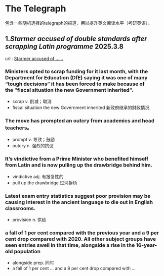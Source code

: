 # The Telegraph

包含一些随机选择的telegraph的报道，用以提升英文阅读水平（考研英语）。

## 1.*Starmer accused of double standards after scrapping Latin programme* 2025.3.8

url : [Starmer accused of ......](https://www.telegraph.co.uk/politics/2025/03/07/starmer-accused-double-standards-scrapping-latin-programme/?&ICID=continue_without_subscribing_reg_first)

### Ministers opted to scrap funding for it last month, with the Department for Education (DfE) saying it was one of many “tough decisions” it has been forced to make because of the "fiscal situation the new Government inherited".

- scrap v. 削减；取消
- fiscal situation the new Government inherited 新政府继承的财政情况

### The move has prompted an outcry from academics and head teachers。

- prompt v. 导致；鼓励
- outcry n. 强烈的抗议

### It’s vindictive from a Prime Minister who benefited himself from Latin and is now pulling up the drawbridge behind him.

- vindictive adj. 有报复性的
- pull up the drawbridge 过河拆桥

### Latest exam entry statistics suggest poor provision may be causing interest in the ancient language to die out in English classrooms.

- provision n. 供给

### a fall of 1 per cent compared with the previous year and a 9 per cent drop compared with 2020. All other subject groups have seen entries swell in that time, alongside a rise in the 16-year-old population

- alongside prep. 同时
- a fall of 1 per cent ... and a 9 per cent drop compared with ...
